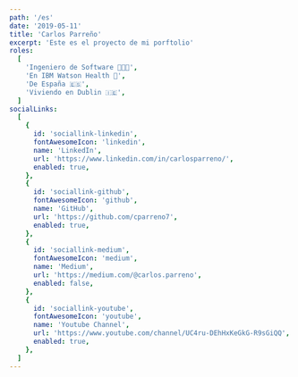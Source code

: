 ```yaml
---
path: '/es'
date: '2019-05-11'
title: 'Carlos Parreño'
excerpt: 'Este es el proyecto de mi porftolio'
roles:
  [
    'Ingeniero de Software 👨🏻‍💻',
    'En IBM Watson Health 💙',
    'De España 🇪🇸',
    'Viviendo en Dublin 🇮🇪',
  ]
socialLinks:
  [
    {
      id: 'sociallink-linkedin',
      fontAwesomeIcon: 'linkedin',
      name: 'LinkedIn',
      url: 'https://www.linkedin.com/in/carlosparreno/',
      enabled: true,
    },
    {
      id: 'sociallink-github',
      fontAwesomeIcon: 'github',
      name: 'GitHub',
      url: 'https://github.com/cparreno7',
      enabled: true,
    },
    {
      id: 'sociallink-medium',
      fontAwesomeIcon: 'medium',
      name: 'Medium',
      url: 'https://medium.com/@carlos.parreno',
      enabled: false,
    },
    {
      id: 'sociallink-youtube',
      fontAwesomeIcon: 'youtube',
      name: 'Youtube Channel',
      url: 'https://www.youtube.com/channel/UC4ru-DEhHxKeGkG-R9sGiQQ',
      enabled: true,
    },
  ]
---
```

